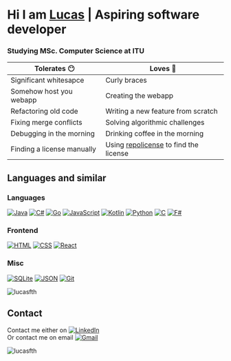 # Hi I am [Lucas](https://lucashanson.dk) | Aspiring software developer

### Studying MSc. Computer Science at ITU

| Tolerates 😶  | Loves 🤍 |
| --- | --- |
| Significant whitesapce | Curly braces |
| Somehow host you webapp | Creating the webapp |
| Refactoring old code | Writing a new feature from scratch |
| Fixing merge conflicts | Solving algorithmic challenges |
| Debugging in the morning | Drinking coffee in the morning |
| Finding a license manually | Using [repolicense](https://repolicense.com) to find the license |

<!-- https://github.com/inttter/md-badges -->

## Languages and similar

### Languages

[![Java](https://img.shields.io/badge/Java-%23ED8B00.svg?logo=openjdk&logoColor=white)](#)
[![C#](https://img.shields.io/badge/C%23-%23239120.svg?logo=csharp&logoColor=white)](#)
[![Go](https://img.shields.io/badge/Go-%2300ADD8.svg?&logo=go&logoColor=white)](#)
[![JavaScript](https://img.shields.io/badge/JavaScript-F7DF1E?logo=javascript&logoColor=000)](#)
[![Kotlin](https://img.shields.io/badge/Kotlin-%237F52FF.svg?logo=kotlin&logoColor=white)](#)
[![Python](https://img.shields.io/badge/Python-3776AB?logo=python&logoColor=fff)](#)
[![C](https://img.shields.io/badge/C-00599C?logo=c&logoColor=white)](#)
[![F#](https://img.shields.io/badge/F%23-378BBA?logo=fsharp&logoColor=fff)](#)

### Frontend

[![HTML](https://img.shields.io/badge/HTML-%23E34F26.svg?logo=html5&logoColor=white)](#)
[![CSS](https://img.shields.io/badge/CSS-1572B6?logo=css3&logoColor=fff)](#)
[![React](https://img.shields.io/badge/React-%2320232a.svg?logo=react&logoColor=%2361DAFB)](#)

### Misc

[![SQLite](https://img.shields.io/badge/SQLite-%2307405e.svg?logo=sqlite&logoColor=white)](#)
[![JSON](https://img.shields.io/badge/JSON-000?logo=json&logoColor=fff)](#)
[![Git](https://img.shields.io/badge/Git-F05032?logo=git&logoColor=fff)](#)

<img align="center" src="https://github-readme-stats.vercel.app/api/top-langs/?username=lucasfth&layout=compact&langs_count=10&theme=dark" alt="lucasfth" />

## Contact

Contact me either on [![LinkedIn](https://img.shields.io/badge/Linkedin-%230077B5.svg?logo=linkedin&logoColor=white)](https://www.linkedin.com/in/lucas-frey-torres-hanson-b6b79320b/ "Link to LinkedIn profile")\
Or contact me on email [![Gmail](https://img.shields.io/badge/Gmail-D14836?logo=gmail&logoColor=white)](mailto:contact@lucashanson.dk)

<img align="center" src="https://github-readme-stats.vercel.app/api?username=lucasfth&show_icons=true&theme=dark&locale=en" alt="lucasfth" />
